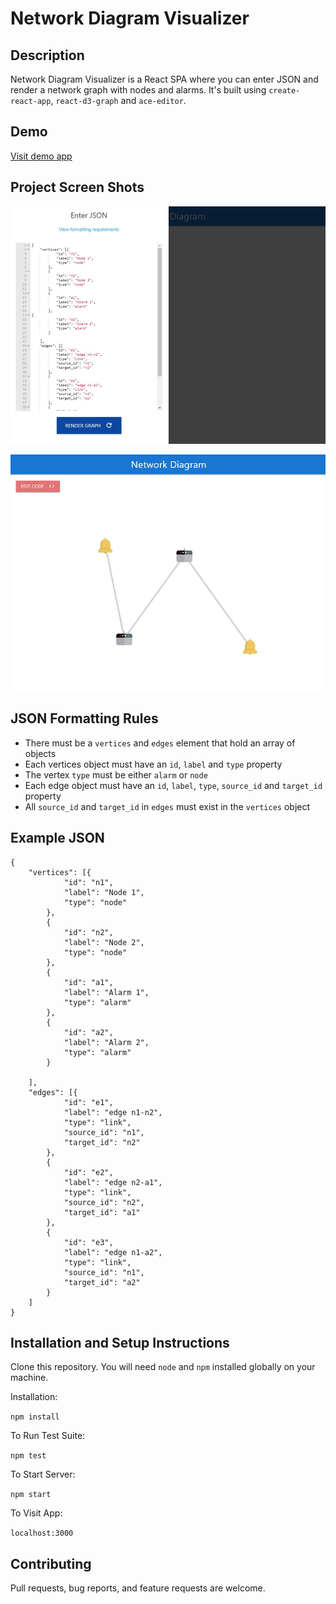 # Network Diagram Visualizer

## Description

Network Diagram Visualizer is a React SPA where you can enter JSON and render a network graph with nodes and alarms. It's built using `create-react-app`, `react-d3-graph` and `ace-editor`.

## Demo

[Visit demo app](https://flamboyant-engelbart-4100eb.netlify.app/)

## Project Screen Shots

![JSON Editor](src/images/json_editor.JPG?raw=true "JSON Editor")

![Network Graph](src/images/network_graph.JPG?raw=true "Rendered Network Graph")

## JSON Formatting Rules

- There must be a `vertices` and `edges` element that hold an array of objects
- Each vertices object must have an `id`, `label` and `type` property
- The vertex `type` must be either `alarm` or `node` 
- Each edge object must have an `id`, `label`, `type`, `source_id` and `target_id` property
- All `source_id` and `target_id` in `edges` must exist in the `vertices` object 

## Example JSON
```
{
	"vertices": [{
			"id": "n1",
			"label": "Node 1",
			"type": "node"
		},
		{
			"id": "n2",
			"label": "Node 2",
			"type": "node"
		},
		{
			"id": "a1",
			"label": "Alarm 1",
			"type": "alarm"
		},
		{
			"id": "a2",
			"label": "Alarm 2",
			"type": "alarm"
		}

	],
	"edges": [{
			"id": "e1",
			"label": "edge n1-n2",
			"type": "link",
			"source_id": "n1",
			"target_id": "n2"
		},
		{
			"id": "e2",
			"label": "edge n2-a1",
			"type": "link",
			"source_id": "n2",
			"target_id": "a1"
		},
		{
			"id": "e3",
			"label": "edge n1-a2",
			"type": "link",
			"source_id": "n1",
			"target_id": "a2"
		}
	]
}
```

## Installation and Setup Instructions

Clone this repository. You will need `node` and `npm` installed globally on your machine.  

Installation:

`npm install`  

To Run Test Suite:  

`npm test`  

To Start Server:

`npm start`  

To Visit App:

`localhost:3000`  

## Contributing

Pull requests, bug reports, and feature requests are welcome.
